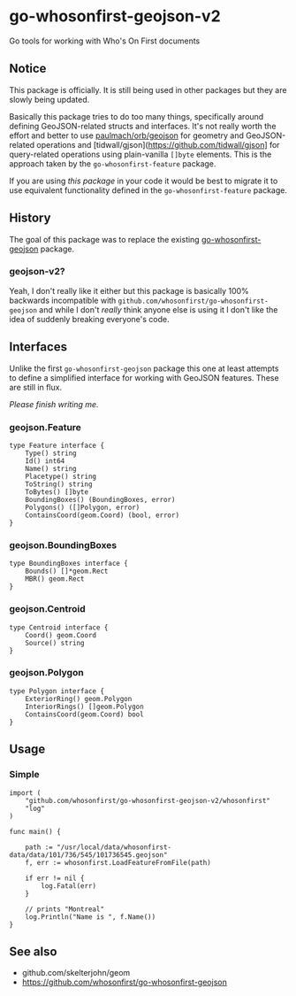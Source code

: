 # go-whosonfirst-geojson-v2

Go tools for working with Who's On First documents

## Notice

This package is officially. It is still being used in other packages but they are slowly being updated.

Basically this package tries to do too many things, specifically around defining GeoJSON-related structs and interfaces. It's not really worth the effort and better to use [paulmach/orb/geojson](https://github.com/paulmach/orb) for geometry and GeoJSON-related operations and [tidwall/gjson](https://github.com/tidwall/gjson] for query-related operations using plain-vanilla `[]byte` elements. This is the approach taken by the `go-whosonfirst-feature` package.

If you are using _this package_ in your code it would be best to migrate it to use equivalent functionality defined in the `go-whosonfirst-feature` package.

## History

The goal of this package was to replace the existing [go-whosonfirst-geojson](https://github.com/whosonfirst/go-whosonfirst-geojson) package.

### geojson-v2?

Yeah, I don't really like it either but this package is basically 100% backwards incompatible with `github.com/whosonfirst/go-whosonfirst-geojson` and while I don't _really_ think anyone else is using it I don't like the idea of suddenly breaking everyone's code.

## Interfaces

Unlike the first `go-whosonfirst-geojson` package this one at least attempts to define a simplified interface for working with GeoJSON features. These are still in flux.

_Please finish writing me._

### geojson.Feature

```
type Feature interface {
	Type() string
	Id() int64
	Name() string
	Placetype() string
	ToString() string
	ToBytes() []byte
	BoundingBoxes() (BoundingBoxes, error)
	Polygons() ([]Polygon, error)
	ContainsCoord(geom.Coord) (bool, error)
}
```

### geojson.BoundingBoxes

```
type BoundingBoxes interface {
	Bounds() []*geom.Rect
	MBR() geom.Rect
}
```

### geojson.Centroid

```
type Centroid interface {
	Coord() geom.Coord
	Source() string
}
```

### geojson.Polygon

```
type Polygon interface {
	ExteriorRing() geom.Polygon
	InteriorRings() []geom.Polygon
	ContainsCoord(geom.Coord) bool
}
```

## Usage

### Simple

```
import (
	"github.com/whosonfirst/go-whosonfirst-geojson-v2/whosonfirst"
	"log"
)

func main() {

	path := "/usr/local/data/whosonfirst-data/data/101/736/545/101736545.geojson"
	f, err := whosonfirst.LoadFeatureFromFile(path)

	if err != nil {
		log.Fatal(err)
	}

	// prints "Montreal"
	log.Println("Name is ", f.Name())
}
```

## See also

* github.com/skelterjohn/geom
* https://github.com/whosonfirst/go-whosonfirst-geojson

